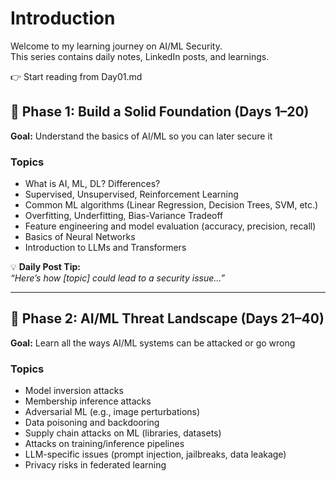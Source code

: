 # Introduction

Welcome to my learning journey on AI/ML Security.\
This series contains daily notes, LinkedIn posts, and learnings.

👉 Start reading from Day01.md

## 🧠 Phase 1: Build a Solid Foundation (Days 1–20)

**Goal:** Understand the basics of AI/ML so you can later secure it

### Topics

* What is AI, ML, DL? Differences?
* Supervised, Unsupervised, Reinforcement Learning
* Common ML algorithms (Linear Regression, Decision Trees, SVM, etc.)
* Overfitting, Underfitting, Bias-Variance Tradeoff
* Feature engineering and model evaluation (accuracy, precision, recall)
* Basics of Neural Networks
* Introduction to LLMs and Transformers

💡 **Daily Post Tip:**\
 _“Here’s how \[topic] could lead to a security issue…”_

***

## 🔐 Phase 2: AI/ML Threat Landscape (Days 21–40)

**Goal:** Learn all the ways AI/ML systems can be attacked or go wrong

### Topics

* Model inversion attacks
* Membership inference attacks
* Adversarial ML (e.g., image perturbations)
* Data poisoning and backdooring
* Supply chain attacks on ML (libraries, datasets)
* Attacks on training/inference pipelines
* LLM-specific issues (prompt injection, jailbreaks, data leakage)
* Privacy risks in federated learning
